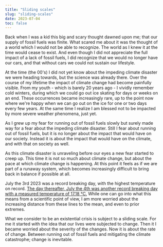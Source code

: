 ```yaml
---
title: "Sliding scales"
slug: "sliding-scales"
date: 2023-07-04
toc: false
---
```


Back when I was a kid this big and scary thought dawned upon me; that our supply of fossil fuels was finite. What scared me about it was the thought of a world which I would not be able to recognize. The world as I knew it at the time would cease to exist. And even though I did not appreciate the full impact of a lack of fossil fuels, I did recognize that we would no longer have our cars, and that without cars we could not sustain our lifestyle.

At the time (the 00's) I did not yet know about the impeding climate disaster we were heading towards, but the science was already there. Over the course of my lifetime the impact of climate change had become painfully visible. From my youth - which is barely 20 years ago - I vividly remember cold winters, during which we could go out ice skating for days or weeks on an end. These occurrences became increasingly rare, up to the point now where we're happy when we can go out on the ice for one or two days every few years. At the same time I realize I am blessed not to be impacted by more severe weather phenomena, just yet.

As I grew up my fear for running out of fossil fuels slowly but surely made way for a fear about the impeding climate disaster. Still I fear about running out of fossil fuels, but it is no longer about the impact that would have on our society. Instead it is about the impact that would have on the climate, and with that on society as well.

As this climate disaster is unraveling before our eyes a new fear started to creep up. This time it is not so much about climate change, but about the pace at which climate change is happening. At this point it feels as if we are part of a runaway system, which becomes increasingly difficult to bring back in balance if possible at all.

July the 3rd 2023 was a record breaking day, with the highest temperature on record. [The day thereafter, July the 4th was another record breaking day with a measured temperature of 17.18 °C.](https://climatereanalyzer.org/clim/t2_daily/) While one can go into what this means from a scientific point of view, I am more worried about the increasing distance from these lines to the mean, and even to prior extremes.

What we consider to be an existential crisis is subject to a sliding scale. For me it started with the idea that our lives were subjected to change. Then it I became worried about the severity of the changes. Now it is about the rate of change. Between running out of fossil fuels and mitigating the climate catastrophe; change is inevitable.